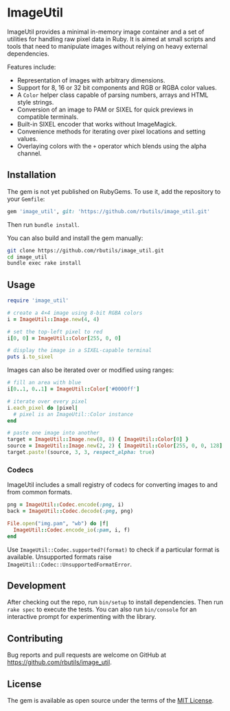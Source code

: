 # ImageUtil

ImageUtil provides a minimal in-memory image container and a set of utilities for handling raw pixel data in Ruby. It is aimed at small scripts and tools that need to manipulate images without relying on heavy external dependencies.

Features include:

* Representation of images with arbitrary dimensions.
* Support for 8, 16 or 32 bit components and RGB or RGBA color values.
* A `Color` helper class capable of parsing numbers, arrays and HTML style strings.
* Conversion of an image to PAM or SIXEL for quick previews in compatible terminals.
* Built-in SIXEL encoder that works without ImageMagick.
* Convenience methods for iterating over pixel locations and setting values.
* Overlaying colors with the `+` operator which blends using the alpha channel.

## Installation

The gem is not yet published on RubyGems. To use it, add the repository to your `Gemfile`:

```ruby
gem 'image_util', git: 'https://github.com/rbutils/image_util.git'
```

Then run `bundle install`.

You can also build and install the gem manually:

```bash
git clone https://github.com/rbutils/image_util.git
cd image_util
bundle exec rake install
```

## Usage

```ruby
require 'image_util'

# create a 4×4 image using 8‑bit RGBA colors
i = ImageUtil::Image.new(4, 4)

# set the top‑left pixel to red
i[0, 0] = ImageUtil::Color[255, 0, 0]

# display the image in a SIXEL-capable terminal
puts i.to_sixel
```

Images can also be iterated over or modified using ranges:

```ruby
# fill an area with blue
i[0..1, 0..1] = ImageUtil::Color['#0000ff']

# iterate over every pixel
i.each_pixel do |pixel|
  # pixel is an ImageUtil::Color instance
end

# paste one image into another
target = ImageUtil::Image.new(8, 8) { ImageUtil::Color[0] }
source = ImageUtil::Image.new(2, 2) { ImageUtil::Color[255, 0, 0, 128] }
target.paste!(source, 3, 3, respect_alpha: true)
```

### Codecs

ImageUtil includes a small registry of codecs for converting images to and from
common formats.

```ruby
png = ImageUtil::Codec.encode(:png, i)
back = ImageUtil::Codec.decode(:png, png)

File.open("img.pam", "wb") do |f|
  ImageUtil::Codec.encode_io(:pam, i, f)
end
```

Use `ImageUtil::Codec.supported?(format)` to check if a particular format is
available. Unsupported formats raise `ImageUtil::Codec::UnsupportedFormatError`.

## Development

After checking out the repo, run `bin/setup` to install dependencies. Then run
`rake spec` to execute the tests. You can also run `bin/console` for an
interactive prompt for experimenting with the library.

## Contributing

Bug reports and pull requests are welcome on GitHub at
<https://github.com/rbutils/image_util>.

## License

The gem is available as open source under the terms of the
[MIT License](https://opensource.org/licenses/MIT).
